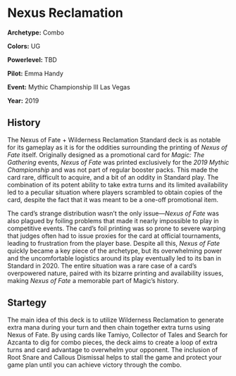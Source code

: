 # Nexus Reclamation

**Archetype:** Combo

**Colors:** UG

**Powerlevel:** TBD

**Pilot:** Emma Handy

**Event:** Mythic Championship III Las Vegas

**Year:** 2019

## History

The Nexus of Fate + Wilderness Reclamation Standard deck is as notable for its gameplay as it is for the oddities surrounding the printing of _Nexus of Fate_ itself. Originally designed as a promotional card for _Magic: The Gathering_ events, _Nexus of Fate_ was printed exclusively for the _2019 Mythic Championship_ and was not part of regular booster packs. This made the card rare, difficult to acquire, and a bit of an oddity in Standard play. The combination of its potent ability to take extra turns and its limited availability led to a peculiar situation where players scrambled to obtain copies of the card, despite the fact that it was meant to be a one-off promotional item.

The card’s strange distribution wasn’t the only issue—_Nexus of Fate_ was also plagued by foiling problems that made it nearly impossible to play in competitive events. The card’s foil printing was so prone to severe warping that judges often had to issue proxies for the card at official tournaments, leading to frustration from the player base. Despite all this, _Nexus of Fate_ quickly became a key piece of the archetype, but its overwhelming power and the uncomfortable logistics around its play eventually led to its ban in Standard in 2020. The entire situation was a rare case of a card’s overpowered nature, paired with its bizarre printing and availability issues, making _Nexus of Fate_ a memorable part of Magic’s history.

## Startegy

The main idea of this deck is to utilize Wilderness Reclamation to generate extra mana during your turn and then chain together extra turns using Nexus of Fate. By using cards like Tamiyo, Collector of Tales and Search for Azcanta to dig for combo pieces, the deck aims to create a loop of extra turns and card advantage to overwhelm your opponent. The inclusion of Root Snare and Callous Dismissal helps to stall the game and protect your game plan until you can achieve victory through the combo.
